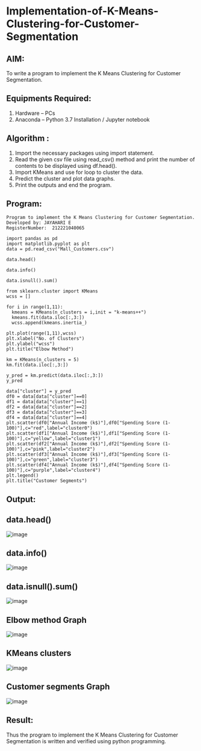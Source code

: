 # Implementation-of-K-Means-Clustering-for-Customer-Segmentation

## AIM:
To write a program to implement the K Means Clustering for Customer Segmentation.

## Equipments Required:
1. Hardware – PCs
2. Anaconda – Python 3.7 Installation / Jupyter notebook

## Algorithm :
1. Import the necessary packages using import statement.
2. Read the given csv file using read_csv() method and print the number of contents to be displayed using df.head().
3. Import KMeans and use for loop to cluster the data.
4. Predict the cluster and plot data graphs.
5. Print the outputs and end the program.
## Program:
```
Program to implement the K Means Clustering for Customer Segmentation.
Developed by: JAYAHARI E
RegisterNumber:  212221040065
```
```
import pandas as pd
import matplotlib.pyplot as plt
data = pd.read_csv("Mall_Customers.csv")

data.head()

data.info()

data.isnull().sum()

from sklearn.cluster import KMeans
wcss = []

for i in range(1,11):
  kmeans = KMeans(n_clusters = i,init = "k-means++")
  kmeans.fit(data.iloc[:,3:])
  wcss.append(kmeans.inertia_)

plt.plot(range(1,11),wcss)
plt.xlabel("No. of Clusters")
plt.ylabel("wcss")
plt.title("Elbow Method")

km = KMeans(n_clusters = 5)
km.fit(data.iloc[:,3:])

y_pred = km.predict(data.iloc[:,3:])
y_pred

data["cluster"] = y_pred
df0 = data[data["cluster"]==0]
df1 = data[data["cluster"]==1]
df2 = data[data["cluster"]==2]
df3 = data[data["cluster"]==3]
df4 = data[data["cluster"]==4]
plt.scatter(df0["Annual Income (k$)"],df0["Spending Score (1-100)"],c="red",label="cluster0")
plt.scatter(df1["Annual Income (k$)"],df1["Spending Score (1-100)"],c="yellow",label="cluster1")
plt.scatter(df2["Annual Income (k$)"],df2["Spending Score (1-100)"],c="pink",label="cluster2")
plt.scatter(df3["Annual Income (k$)"],df3["Spending Score (1-100)"],c="green",label="cluster3")
plt.scatter(df4["Annual Income (k$)"],df4["Spending Score (1-100)"],c="purple",label="cluster4")
plt.legend()
plt.title("Customer Segments")
```
## Output:

## data.head()
![image](https://github.com/NaveenKumar-008/Implementation-of-K-Means-Clustering-for-Customer-Segmentation/assets/128135244/d8e62051-9409-4093-b9c2-031766ac66a2)

## data.info()
![image](https://github.com/NaveenKumar-008/Implementation-of-K-Means-Clustering-for-Customer-Segmentation/assets/128135244/543b2c5a-7ef0-4ea9-8cb6-3a0ec119293f)

## data.isnull().sum()
![image](https://github.com/NaveenKumar-008/Implementation-of-K-Means-Clustering-for-Customer-Segmentation/assets/128135244/ddd10959-0347-4678-9479-644ab7f57c5c)

## Elbow method Graph
![image](https://github.com/NaveenKumar-008/Implementation-of-K-Means-Clustering-for-Customer-Segmentation/assets/128135244/05bacfb1-cc08-487d-ae2e-e9427831a509)

## KMeans clusters
![image](https://github.com/NaveenKumar-008/Implementation-of-K-Means-Clustering-for-Customer-Segmentation/assets/128135244/f27d5c0a-7c1b-4847-974b-6901209aa229)

## Customer segments Graph
![image](https://github.com/NaveenKumar-008/Implementation-of-K-Means-Clustering-for-Customer-Segmentation/assets/128135244/2249e039-69e2-43f3-9e49-2f7557304260)

## Result:
Thus the program to implement the K Means Clustering for Customer Segmentation is written and verified using python programming.


